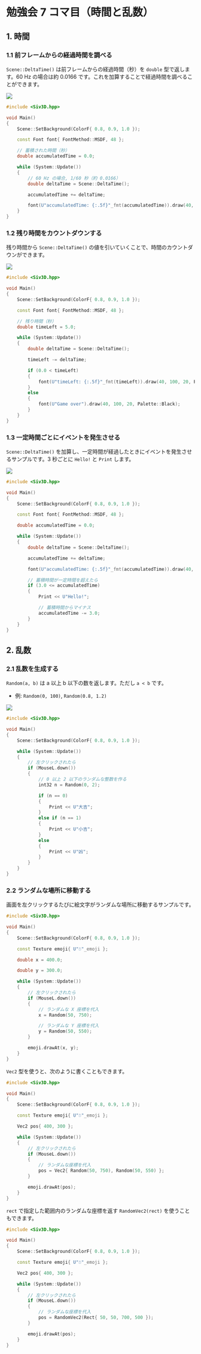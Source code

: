 # 勉強会 7 コマ目（時間と乱数）

## 1. 時間

### 1.1 前フレームからの経過時間を調べる
`Scene::DeltaTime()` は前フレームからの経過時間（秒）を `double` 型で返します。60 Hz の場合は約 0.0166 です。これを加算することで経過時間を調べることができます。

![](https://raw.githubusercontent.com/Reputeless/lecture-files/main/sophia/image/14-3.1.png)

```cpp
#include <Siv3D.hpp>

void Main()
{
	Scene::SetBackground(ColorF{ 0.8, 0.9, 1.0 });

	const Font font{ FontMethod::MSDF, 48 };

	// 蓄積された時間（秒）
	double accumulatedTime = 0.0;

	while (System::Update())
	{
		// 60 Hz の場合, 1/60 秒（約 0.0166）
		double deltaTime = Scene::DeltaTime();

		accumulatedTime += deltaTime;

		font(U"accumulatedTime: {:.5f}"_fmt(accumulatedTime)).draw(40, 100, 20, Palette::Black);
	}
}
```


### 1.2 残り時間をカウントダウンする
残り時間から `Scene::DeltaTime()` の値を引いていくことで、時間のカウントダウンができます。

![](https://raw.githubusercontent.com/Reputeless/lecture-files/main/sophia/image/14-3.2.png)

```cpp
#include <Siv3D.hpp>

void Main()
{
	Scene::SetBackground(ColorF{ 0.8, 0.9, 1.0 });

	const Font font{ FontMethod::MSDF, 48 };

	// 残り時間（秒）
	double timeLeft = 5.0;

	while (System::Update())
	{
		double deltaTime = Scene::DeltaTime();

		timeLeft -= deltaTime;

		if (0.0 < timeLeft)
		{
			font(U"timeLeft: {:.5f}"_fmt(timeLeft)).draw(40, 100, 20, Palette::Black);
		}
		else
		{
			font(U"Game over").draw(40, 100, 20, Palette::Black);
		}
	}
}
```


### 1.3 一定時間ごとにイベントを発生させる
`Scene::DeltaTime()` を加算し、一定時間が経過したときにイベントを発生させるサンプルです。3 秒ごとに `Hello!` と `Print` します。

![](https://raw.githubusercontent.com/Reputeless/lecture-files/main/sophia/image/14-3.3.png)

```cpp
#include <Siv3D.hpp>

void Main()
{
	Scene::SetBackground(ColorF{ 0.8, 0.9, 1.0 });

	const Font font{ FontMethod::MSDF, 48 };

	double accumulatedTime = 0.0;

	while (System::Update())
	{
		double deltaTime = Scene::DeltaTime();

		accumulatedTime += deltaTime;

		font(U"accumulatedTime: {:.5f}"_fmt(accumulatedTime)).draw(40, 100, 20, Palette::Black);

		// 蓄積時間が一定時間を超えたら
		if (3.0 <= accumulatedTime)
		{
			Print << U"Hello!";

			// 蓄積時間からマイナス
			accumulatedTime -= 3.0;
		}
	}
}
```


## 2. 乱数

### 2.1 乱数を生成する
`Random(a, b)` は a 以上 b 以下の数を返します。ただし `a < b` です。

- 例: `Random(0, 100)`, `Random(0.8, 1.2)`

![](https://raw.githubusercontent.com/Reputeless/lecture-files/main/sophia/image/13-7.1.png)

```cpp
#include <Siv3D.hpp>

void Main()
{
	Scene::SetBackground(ColorF{ 0.8, 0.9, 1.0 });

	while (System::Update())
	{
		// 左クリックされたら
		if (MouseL.down())
		{
			// 0 以上 2 以下のランダムな整数を作る
			int32 n = Random(0, 2);

			if (n == 0)
			{
				Print << U"大吉";
			}
			else if (n == 1)
			{
				Print << U"小吉";
			}
			else
			{
				Print << U"凶";
			}
		}		
	}
}
```


### 2.2 ランダムな場所に移動する
画面を左クリックするたびに絵文字がランダムな場所に移動するサンプルです。

```cpp hl_lines="18-22"
#include <Siv3D.hpp>

void Main()
{
	Scene::SetBackground(ColorF{ 0.8, 0.9, 1.0 });

	const Texture emoji{ U"☃️"_emoji };

	double x = 400.0;

	double y = 300.0;

	while (System::Update())
	{
		// 左クリックされたら
		if (MouseL.down())
		{
			// ランダムな X 座標を代入
			x = Random(50, 750);

			// ランダムな Y 座標を代入
			y = Random(50, 550);
		}

		emoji.drawAt(x, y);
	}
}
```

`Vec2` 型を使うと、次のように書くこともできます。

```cpp hl_lines="16-17"
#include <Siv3D.hpp>

void Main()
{
	Scene::SetBackground(ColorF{ 0.8, 0.9, 1.0 });

	const Texture emoji{ U"☃️"_emoji };

	Vec2 pos{ 400, 300 };

	while (System::Update())
	{
		// 左クリックされたら
		if (MouseL.down())
		{
			// ランダムな座標を代入
			pos = Vec2{ Random(50, 750), Random(50, 550) };
		}

		emoji.drawAt(pos);
	}
}
```

`rect` で指定した範囲内のランダムな座標を返す `RandomVec2(rect)` を使うこともできます。

```cpp hl_lines="16-17"
#include <Siv3D.hpp>

void Main()
{
	Scene::SetBackground(ColorF{ 0.8, 0.9, 1.0 });

	const Texture emoji{ U"☃️"_emoji };

	Vec2 pos{ 400, 300 };

	while (System::Update())
	{
		// 左クリックされたら
		if (MouseL.down())
		{
			// ランダムな座標を代入
			pos = RandomVec2(Rect{ 50, 50, 700, 500 });
		}

		emoji.drawAt(pos);
	}
}
```

